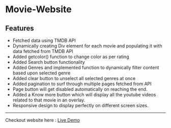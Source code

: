 # Movie-Website

## Features

- Fetched data using TMDB API
- Dynamically creating Div element for each movie and populating it with data fetched from TMDB API 
- Added getcolor() function to change color as per rating
- Added Search button functionality
- Added Genres and implemented function to dynamically filter content based upon selected genre
- Added clear button to unselect all selected genres at once
- Added pagination to surf through multiple pages fetched from API
- Page button will get disabled automatically on reaching the end.
- Added a Know more button which will display all the youtube videos related to that movie in an overlay.
- Responsive design to display perfectly on different screen sizes.

<hr/>

Checkout website here : [Live Demo](https://syed-mohd-askari.github.io/Movie-Website/)
